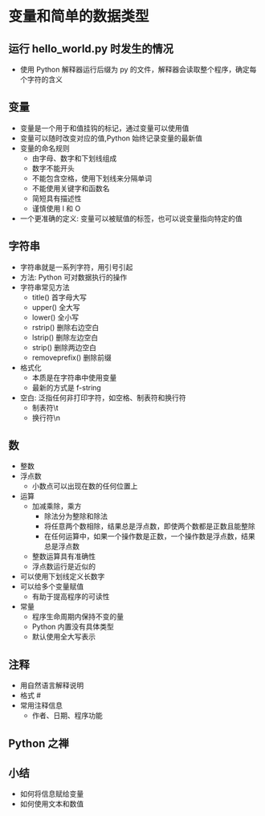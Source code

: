 # 变量和简单的数据类型

## 运行 hello_world.py 时发生的情况

- 使用 Python 解释器运行后缀为 py 的文件，解释器会读取整个程序，确定每个字符的含义

## 变量

- 变量是一个用于和值挂钩的标记，通过变量可以使用值
- 变量可以随时改变对应的值,Python 始终记录变量的最新值
- 变量的命名规则
  - 由字母、数字和下划线组成
  - 数字不能开头
  - 不能包含空格，使用下划线来分隔单词
  - 不能使用关键字和函数名
  - 简短具有描述性
  - 谨慎使用 l 和 O
- 一个更准确的定义: 变量可以被赋值的标签，也可以说变量指向特定的值

## 字符串

- 字符串就是一系列字符，用引号引起
- 方法: Python 可对数据执行的操作
- 字符串常见方法
  - title() 首字母大写
  - upper() 全大写
  - lower() 全小写
  - rstrip() 删除右边空白
  - lstrip() 删除左边空白
  - strip() 删除两边空白
  - removeprefix() 删除前缀
- 格式化
  - 本质是在字符串中使用变量
  - 最新的方式是 f-string
- 空白: 泛指任何非打印字符，如空格、制表符和换行符
  - 制表符\t
  - 换行符\n

## 数

- 整数
- 浮点数
  - 小数点可以出现在数的任何位置上
- 运算
  - 加减乘除，乘方
    - 除法分为整除和除法
    - 将任意两个数相除，结果总是浮点数，即使两个数都是正数且能整除
    - 在任何运算中，如果一个操作数是正数，一个操作数是浮点数，结果总是浮点数
  - 整数运算具有准确性
  - 浮点数运行是近似的
- 可以使用下划线定义长数字
- 可以给多个变量赋值
  - 有助于提高程序的可读性
- 常量
  - 程序生命周期内保持不变的量
  - Python 内置没有具体类型
  - 默认使用全大写表示

## 注释

- 用自然语言解释说明
- 格式 #
- 常用注释信息
  - 作者、日期、程序功能

## Python 之禅

## 小结
- 如何将信息赋给变量
- 如何使用文本和数值